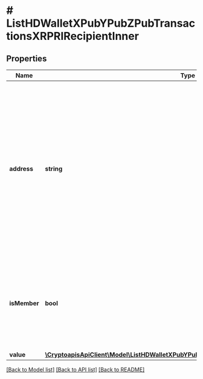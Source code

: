 # # ListHDWalletXPubYPubZPubTransactionsXRPRIRecipientInner

## Properties

Name | Type | Description | Notes
------------ | ------------- | ------------- | -------------
**address** | **string** | The address which receives this transaction. In UTXO-based protocols like Bitcoin there could be several senders while in account-based protocols like Ethereum there is always only one recipient. |
**isMember** | **bool** | Defines whether an address is a child address derived from the HD wallet (xPub, yPub, zPub) as boolean. |
**value** | [**\CryptoapisApiClient\Model\ListHDWalletXPubYPubZPubTransactionsXRPRIRecipientInnerValue**](ListHDWalletXPubYPubZPubTransactionsXRPRIRecipientInnerValue.md) |  |

[[Back to Model list]](../../README.md#models) [[Back to API list]](../../README.md#endpoints) [[Back to README]](../../README.md)
